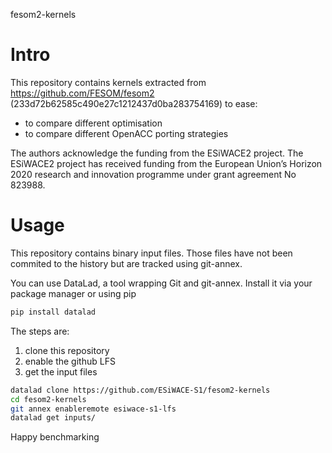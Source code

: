 fesom2-kernels

# Intro

This repository contains kernels extracted from https://github.com/FESOM/fesom2 (233d72b62585c490e27c1212437d0ba283754169) to ease:
- to compare different optimisation
- to compare different OpenACC porting strategies

The authors acknowledge the funding from the ESiWACE2 project. The ESiWACE2 project has received funding from the European Union’s Horizon 2020 research and innovation programme under grant agreement No 823988.

# Usage

This repository contains binary input files. Those files have not been commited to the history but are tracked using git-annex.

You can use DataLad, a tool wrapping Git and git-annex. Install it via your package manager or using pip
````sh
pip install datalad
````

The steps are:
1. clone this repository
2. enable the github LFS
3. get the input files

````sh
datalad clone https://github.com/ESiWACE-S1/fesom2-kernels
cd fesom2-kernels
git annex enableremote esiwace-s1-lfs
datalad get inputs/
````

Happy benchmarking
